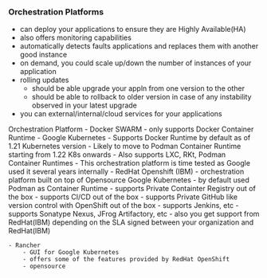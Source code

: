 ### Orchestration Platforms
- can deploy your applications to ensure they are Highly Available(HA)
- also offers monitoring capabilities
- automatically detects faults applications and replaces them with another good instance
- on demand, you could scale up/down the number of instances of your application
- rolling updates
	- should be able upgrade your appln from one version to the other
 	- should be able to rollback to older version in case of any instability observed in your latest upgrade
- you can external/internal/cloud services for your applications

Orchestration Platform
	- Docker SWARM - only supports Docker Container Runtime
	- Google Kubernetes
		- Supports Docker Runtime by default as of 1.21 Kubernetes version
		- Likely to move to Podman Container Runtime starting from 1.22 K8s onwards
		- Also supports LXC, RKt, Podman Container Runtimes
		- This orchestration platform is time tested as Google used it several years internally
	- RedHat Openshift (IBM)
		- orchestration platform built on top of Opensource Google Kubernetes
		- by default used Podman as Container Runtime
		- supports Private Containter Registry out of the box
		- supports CI/CD out of the box
		- supports Private GitHub like version control with OpenShift out of the box
		- supports Jenkins, etc
		- supports Sonatype Nexus, JFrog Artifactory, etc
		- also you get support from RedHat(IBM) depending on the SLA signed between
		  your organization and RedHat(IBM)

	- Rancher
		- GUI for Google Kubernetes
		- offers some of the features provided by RedHat OpenShift
		- opensource
		


